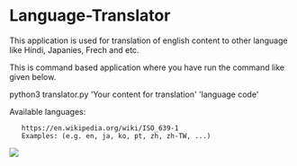 # Language-Translator

This application is used for translation of english content to other language like Hindi, Japanies, Frech and etc.

This is command based application where you have run the command like given below.

python3 translator.py 'Your content for translation' 'language code'

Available languages:

       https://en.wikipedia.org/wiki/ISO_639-1
       Examples: (e.g. en, ja, ko, pt, zh, zh-TW, ...)
       

<img src="https://drive.google.com/file/d/1y7Rd8VDNjGNy_WPcFkNaIE_JABQ9cOF-/view?usp=sharing">
